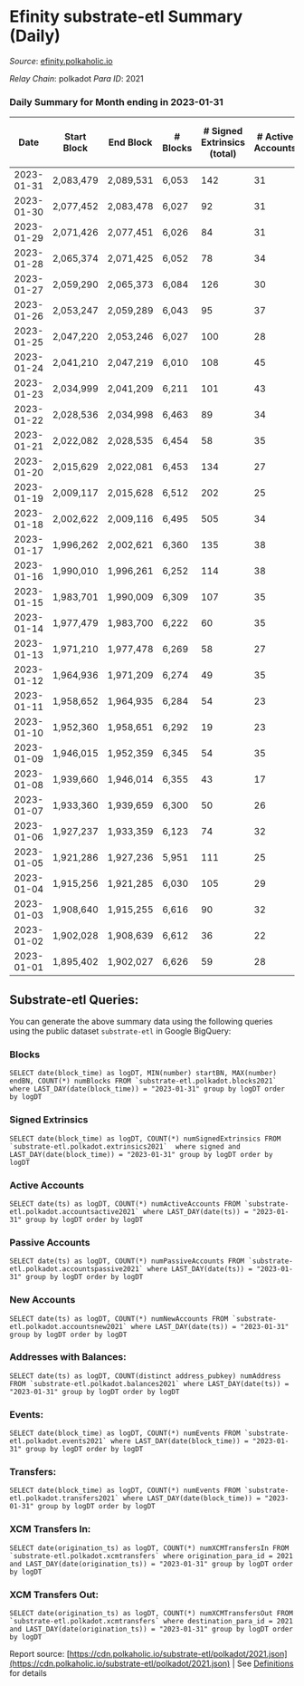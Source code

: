 # Efinity substrate-etl Summary (Daily)

_Source_: [efinity.polkaholic.io](https://efinity.polkaholic.io)

*Relay Chain*: polkadot
*Para ID*: 2021



### Daily Summary for Month ending in 2023-01-31


| Date | Start Block | End Block | # Blocks | # Signed Extrinsics (total) | # Active Accounts | # Passive | # New | # Addresses with Balances | # Events | # Transfers | # XCM Transfers In | # XCM Transfers Out | Issues | 
| ---- | ----------- | --------- | -------- | --------------------------- | ----------------- | --------- | ----- | ------------------------- | -------- | ----------- | ------------------ | ------------------- | ------ |
| 2023-01-31 | 2,083,479 | 2,089,531 | 6,053 | 142 | 31 | 8 | 4 | 15,989 | 13,248 | 24  |   |   |  |
| 2023-01-30 | 2,077,452 | 2,083,478 | 6,027 | 92 | 31 | 9 | 4 | 15,987 | 12,689 | 26  |   |   |  |
| 2023-01-29 | 2,071,426 | 2,077,451 | 6,026 | 84 | 31 | 6 | 7 | 15,984 | 12,707 | 18  |   |   |  |
| 2023-01-28 | 2,065,374 | 2,071,425 | 6,052 | 78 | 34 | 9 | 3 | 15,977 | 12,700 | 21  |   |   |  |
| 2023-01-27 | 2,059,290 | 2,065,373 | 6,084 | 126 | 30 | 14 | 5 | 15,975 | 12,987 | 25  |   |   |  |
| 2023-01-26 | 2,053,247 | 2,059,289 | 6,043 | 95 | 37 | 9 | 5 | 15,972 | 12,760 | 30  |   |   |  |
| 2023-01-25 | 2,047,220 | 2,053,246 | 6,027 | 100 | 28 | 4 | 6 | 15,968 | 12,778 | 16  |   |   |  |
| 2023-01-24 | 2,041,210 | 2,047,219 | 6,010 | 108 | 45 | 10 | 3 | 15,963 | 12,792 | 30  |   |   |  |
| 2023-01-23 | 2,034,999 | 2,041,209 | 6,211 | 101 | 43 | 9 | 5 | 15,960 | 13,176 | 27  |   |   |  |
| 2023-01-22 | 2,028,536 | 2,034,998 | 6,463 | 89 | 34 | 6 | 4 | 15,955 | 13,613 | 17  |   |   |  |
| 2023-01-21 | 2,022,082 | 2,028,535 | 6,454 | 58 | 35 | 9 | 8 | 15,952 | 13,319 | 21  |   |   |  |
| 2023-01-20 | 2,015,629 | 2,022,081 | 6,453 | 134 | 27 | 12 | 5 | 15,945 | 13,947 | 28  |   |   |  |
| 2023-01-19 | 2,009,117 | 2,015,628 | 6,512 | 202 | 25 | 16 | 7 | 15,941 | 14,703 | 28  |   |   |  |
| 2023-01-18 | 2,002,622 | 2,009,116 | 6,495 | 505 | 34 | 16 | 8 | 15,934 | 17,473 | 42  |   |   |  |
| 2023-01-17 | 1,996,262 | 2,002,621 | 6,360 | 135 | 38 | 10 | 10 | 15,927 | 13,755 | 34  |   |   |  |
| 2023-01-16 | 1,990,010 | 1,996,261 | 6,252 | 114 | 38 | 19 | 13 | 15,920 | 13,115 | 44  |   |   |  |
| 2023-01-15 | 1,983,701 | 1,990,009 | 6,309 | 107 | 35 | 10 | 5 | 15,907 | 13,146 | 23  |   |   |  |
| 2023-01-14 | 1,977,479 | 1,983,700 | 6,222 | 60 | 35 | 7 | 9 | 15,903 | 12,773 | 32  |   |   |  |
| 2023-01-13 | 1,971,210 | 1,977,478 | 6,269 | 58 | 27 | 4 | 6 | 15,894 | 12,884 | 18  |   |   |  |
| 2023-01-12 | 1,964,936 | 1,971,209 | 6,274 | 49 | 35 | 8 | 3 | 15,888 | 12,874 | 18  |   |   |  |
| 2023-01-11 | 1,958,652 | 1,964,935 | 6,284 | 54 | 23 | 3 | 3 | 15,886 | 12,994 | 13  |   |   |  |
| 2023-01-10 | 1,952,360 | 1,958,651 | 6,292 | 19 | 23 | 4 | 2 | 15,883 | 12,730 | 11  |   |   |  |
| 2023-01-09 | 1,946,015 | 1,952,359 | 6,345 | 54 | 35 | 4 | 4 | 15,881 | 13,098 | 16  |   |   |  |
| 2023-01-08 | 1,939,660 | 1,946,014 | 6,355 | 43 | 17 | 7 | 3 | 15,878 | 13,088 | 12  |   |   |  |
| 2023-01-07 | 1,933,360 | 1,939,659 | 6,300 | 50 | 26 | 3 | 4 | 15,875 | 13,031 | 5  |   |   |  |
| 2023-01-06 | 1,927,237 | 1,933,359 | 6,123 | 74 | 32 | 2 | 2 | 15,871 | 12,837 | 13  |   |   |  |
| 2023-01-05 | 1,921,286 | 1,927,236 | 5,951 | 111 | 25 | 9 | 9 | 15,869 | 12,837 | 20  |   |   |  |
| 2023-01-04 | 1,915,256 | 1,921,285 | 6,030 | 105 | 29 | 10 | 2 | 15,860 | 12,886 | 20  |   |   |  |
| 2023-01-03 | 1,908,640 | 1,915,255 | 6,616 | 90 | 32 | 6 | 6 | 15,858 | 13,939 | 18  |   |   |  |
| 2023-01-02 | 1,902,028 | 1,908,639 | 6,612 | 36 | 22 | 2 | 2 | 15,853 | 13,479 | 7  |   |   |  |
| 2023-01-01 | 1,895,402 | 1,902,027 | 6,626 | 59 | 28 | 10 | 5 | 15,851 | 13,688 | 14  |   |   |  |

## Substrate-etl Queries:
You can generate the above summary data using the following queries using the public dataset `substrate-etl` in Google BigQuery:


### Blocks
```
SELECT date(block_time) as logDT, MIN(number) startBN, MAX(number) endBN, COUNT(*) numBlocks FROM `substrate-etl.polkadot.blocks2021`  where LAST_DAY(date(block_time)) = "2023-01-31" group by logDT order by logDT
```


### Signed Extrinsics
```
SELECT date(block_time) as logDT, COUNT(*) numSignedExtrinsics FROM `substrate-etl.polkadot.extrinsics2021`  where signed and LAST_DAY(date(block_time)) = "2023-01-31" group by logDT order by logDT
```


### Active Accounts
```
SELECT date(ts) as logDT, COUNT(*) numActiveAccounts FROM `substrate-etl.polkadot.accountsactive2021` where LAST_DAY(date(ts)) = "2023-01-31" group by logDT order by logDT
```


### Passive Accounts
```
SELECT date(ts) as logDT, COUNT(*) numPassiveAccounts FROM `substrate-etl.polkadot.accountspassive2021` where LAST_DAY(date(ts)) = "2023-01-31" group by logDT order by logDT
```


### New Accounts
```
SELECT date(ts) as logDT, COUNT(*) numNewAccounts FROM `substrate-etl.polkadot.accountsnew2021` where LAST_DAY(date(ts)) = "2023-01-31" group by logDT order by logDT
```


### Addresses with Balances:
```
SELECT date(ts) as logDT, COUNT(distinct address_pubkey) numAddress FROM `substrate-etl.polkadot.balances2021` where LAST_DAY(date(ts)) = "2023-01-31" group by logDT order by logDT
```


### Events:
```
SELECT date(block_time) as logDT, COUNT(*) numEvents FROM `substrate-etl.polkadot.events2021` where LAST_DAY(date(block_time)) = "2023-01-31" group by logDT order by logDT
```


### Transfers:
```
SELECT date(block_time) as logDT, COUNT(*) numEvents FROM `substrate-etl.polkadot.transfers2021` where LAST_DAY(date(block_time)) = "2023-01-31" group by logDT order by logDT
```


### XCM Transfers In:
```
SELECT date(origination_ts) as logDT, COUNT(*) numXCMTransfersIn FROM `substrate-etl.polkadot.xcmtransfers` where origination_para_id = 2021 and LAST_DAY(date(origination_ts)) = "2023-01-31" group by logDT order by logDT
```


### XCM Transfers Out:
```
SELECT date(origination_ts) as logDT, COUNT(*) numXCMTransfersOut FROM `substrate-etl.polkadot.xcmtransfers` where destination_para_id = 2021 and LAST_DAY(date(origination_ts)) = "2023-01-31" group by logDT order by logDT
```



Report source: [https://cdn.polkaholic.io/substrate-etl/polkadot/2021.json](https://cdn.polkaholic.io/substrate-etl/polkadot/2021.json) | See [Definitions](/DEFINITIONS.md) for details
